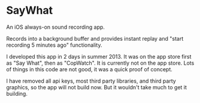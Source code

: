 SayWhat
=======

An iOS always-on sound recording app.

Records into a background buffer and provides instant replay and "start recording 5 minutes ago" functionality.

I developed this app in 2 days in summer 2013. It was on the app store first as "Say What", then as "CopWatch". It
is currently not on the app store. Lots of things in this code are not good, it was a quick proof of concept.

I have removed all api keys, most third party libraries, and third party graphics, so the app will not build now. But it wouldn't take much to get it building.
